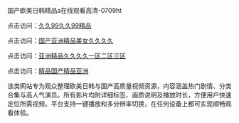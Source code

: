 国产欧美日韩精品a在线观看高清-0709ht

点击访问：<a href="https://heiliaoxqkkct.pages.dev">久久99久久99精品</a>

点击访问：<a href="https://heiliaoxwd5i8.pages.dev">国产亚洲精品美女久久久久</a>

点击访问：<a href="https://heiliaowt0d7p.pages.dev">亚洲精品久久久久一区二区三区</a>

点击访问：<a href="https://heiliaoga6s9v.pages.dev">精品国产精品亚洲</a>

该类网站专为观众整理欧美日韩与国产高质量视频资源，内容涵盖热门剧情、分类合集与高人气演员。所有影片均附详细标签、画质说明及播放时长，方便用户快速定位所需视频。平台支持一键播放和多分辨率切换，在任何设备上都可实现顺畅观看体验。

<span style="display:none;">[Canonical link](https://github.com/dangtho20250709/dangtho6 ）</span>
